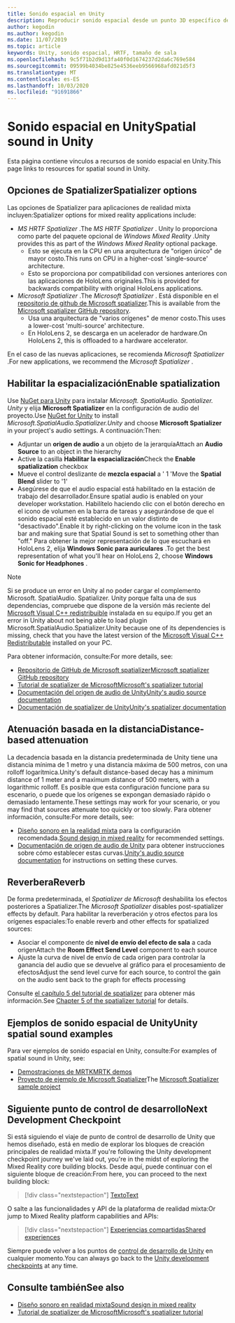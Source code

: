 ```yaml
---
title: Sonido espacial en Unity
description: Reproducir sonido espacial desde un punto 3D específico dentro de la escena de Unity.
author: kegodin
ms.author: kegodin
ms.date: 11/07/2019
ms.topic: article
keywords: Unity, sonido espacial, HRTF, tamaño de sala
ms.openlocfilehash: 9c5f71b2d9d13fa40f0d1674237d2da6c769e584
ms.sourcegitcommit: 09599b4034be825e4536eeb9566968afd021d5f3
ms.translationtype: MT
ms.contentlocale: es-ES
ms.lasthandoff: 10/03/2020
ms.locfileid: "91691866"
---
```

# <a name="spatial-sound-in-unity"></a><span data-ttu-id="0208d-104">Sonido espacial en Unity</span><span class="sxs-lookup"><span data-stu-id="0208d-104">Spatial sound in Unity</span></span>

<span data-ttu-id="0208d-105">Esta página contiene vínculos a recursos de sonido espacial en Unity.</span><span class="sxs-lookup"><span data-stu-id="0208d-105">This page links to resources for spatial sound in Unity.</span></span>

## <a name="spatializer-options"></a><span data-ttu-id="0208d-106">Opciones de Spatializer</span><span class="sxs-lookup"><span data-stu-id="0208d-106">Spatializer options</span></span>
<span data-ttu-id="0208d-107">Las opciones de Spatializer para aplicaciones de realidad mixta incluyen:</span><span class="sxs-lookup"><span data-stu-id="0208d-107">Spatializer options for mixed reality applications include:</span></span>
* <span data-ttu-id="0208d-108">*MS HRTF Spatializer* .</span><span class="sxs-lookup"><span data-stu-id="0208d-108">The *MS HRTF Spatializer* .</span></span> <span data-ttu-id="0208d-109">Unity lo proporciona como parte del paquete opcional de *Windows Mixed Reality* .</span><span class="sxs-lookup"><span data-stu-id="0208d-109">Unity provides this as part of the *Windows Mixed Reality* optional package.</span></span>
  * <span data-ttu-id="0208d-110">Esto se ejecuta en la CPU en una arquitectura de "origen único" de mayor costo.</span><span class="sxs-lookup"><span data-stu-id="0208d-110">This runs on CPU in a higher-cost 'single-source' architecture.</span></span>
  * <span data-ttu-id="0208d-111">Esto se proporciona por compatibilidad con versiones anteriores con las aplicaciones de HoloLens originales.</span><span class="sxs-lookup"><span data-stu-id="0208d-111">This is provided for backwards compatibility with original HoloLens applications.</span></span>
* <span data-ttu-id="0208d-112">*Microsoft Spatializer* .</span><span class="sxs-lookup"><span data-stu-id="0208d-112">The *Microsoft Spatializer* .</span></span> <span data-ttu-id="0208d-113">Está disponible en el [repositorio de github de Microsoft spatializer](https://github.com/microsoft/spatialaudio-unity).</span><span class="sxs-lookup"><span data-stu-id="0208d-113">This is available from the [Microsoft spatializer GitHub repository](https://github.com/microsoft/spatialaudio-unity).</span></span>
  * <span data-ttu-id="0208d-114">Usa una arquitectura de "varios orígenes" de menor costo.</span><span class="sxs-lookup"><span data-stu-id="0208d-114">This uses a lower-cost 'multi-source' architecture.</span></span>
  * <span data-ttu-id="0208d-115">En HoloLens 2, se descarga en un acelerador de hardware.</span><span class="sxs-lookup"><span data-stu-id="0208d-115">On HoloLens 2, this is offloaded to a hardware accelerator.</span></span>

<span data-ttu-id="0208d-116">En el caso de las nuevas aplicaciones, se recomienda *Microsoft Spatializer* .</span><span class="sxs-lookup"><span data-stu-id="0208d-116">For new applications, we recommend the *Microsoft Spatializer* .</span></span>

## <a name="enable-spatialization"></a><span data-ttu-id="0208d-117">Habilitar la espacialización</span><span class="sxs-lookup"><span data-stu-id="0208d-117">Enable spatialization</span></span>

<span data-ttu-id="0208d-118">Use [NuGet para Unity](https://github.com/GlitchEnzo/NuGetForUnity/releases/latest) para instalar _Microsoft. SpatialAudio. Spatializer. Unity_ y elija **Microsoft Spatializer** en la configuración de audio del proyecto.</span><span class="sxs-lookup"><span data-stu-id="0208d-118">Use [NuGet for Unity](https://github.com/GlitchEnzo/NuGetForUnity/releases/latest) to install _Microsoft.SpatialAudio.Spatializer.Unity_ and choose **Microsoft Spatializer** in your project's audio settings.</span></span> <span data-ttu-id="0208d-119">A continuación:</span><span class="sxs-lookup"><span data-stu-id="0208d-119">Then:</span></span>
* <span data-ttu-id="0208d-120">Adjuntar un **origen de audio** a un objeto de la jerarquía</span><span class="sxs-lookup"><span data-stu-id="0208d-120">Attach an **Audio Source** to an object in the hierarchy</span></span>
* <span data-ttu-id="0208d-121">Active la casilla **Habilitar la espacialización**</span><span class="sxs-lookup"><span data-stu-id="0208d-121">Check the **Enable spatialization** checkbox</span></span>
* <span data-ttu-id="0208d-122">Mueve el control deslizante de **mezcla espacial** a ' 1 '</span><span class="sxs-lookup"><span data-stu-id="0208d-122">Move the **Spatial Blend** slider to '1'</span></span>
* <span data-ttu-id="0208d-123">Asegúrese de que el audio espacial está habilitado en la estación de trabajo del desarrollador.</span><span class="sxs-lookup"><span data-stu-id="0208d-123">Ensure spatial audio is enabled on your developer workstation.</span></span> <span data-ttu-id="0208d-124">Habilítelo haciendo clic con el botón derecho en el icono de volumen en la barra de tareas y asegurándose de que el sonido espacial esté establecido en un valor distinto de "desactivado".</span><span class="sxs-lookup"><span data-stu-id="0208d-124">Enable it by right-clicking on the volume icon in the task bar and making sure that Spatial Sound is set to something other than "off."</span></span> <span data-ttu-id="0208d-125">Para obtener la mejor representación de lo que escuchará en HoloLens 2, elija **Windows Sonic para auriculares** .</span><span class="sxs-lookup"><span data-stu-id="0208d-125">To get the best representation of what you'll hear on HoloLens 2, choose **Windows Sonic for Headphones** .</span></span>

>[!NOTE]
><span data-ttu-id="0208d-126">Si se produce un error en Unity al no poder cargar el complemento Microsoft. SpatialAudio. Spatializer. Unity porque falta una de sus dependencias, compruebe que dispone de la versión más reciente del [Microsoft Visual C++ redistribuible](https://support.microsoft.com/en-us/help/2977003/the-latest-supported-visual-c-downloads) instalada en su equipo.</span><span class="sxs-lookup"><span data-stu-id="0208d-126">If you get an error in Unity about not being able to load plugin Microsoft.SpatialAudio.Spatializer.Unity because one of its dependencies is missing, check that you have the latest version of the [Microsoft Visual C++ Redistributable](https://support.microsoft.com/en-us/help/2977003/the-latest-supported-visual-c-downloads) installed on your PC.</span></span>

<span data-ttu-id="0208d-127">Para obtener información, consulte:</span><span class="sxs-lookup"><span data-stu-id="0208d-127">For more details, see:</span></span>
* [<span data-ttu-id="0208d-128">Repositorio de GitHub de Microsoft spatializer</span><span class="sxs-lookup"><span data-stu-id="0208d-128">Microsoft spatializer GitHub repository</span></span>](https://github.com/microsoft/spatialaudio-unity)
* [<span data-ttu-id="0208d-129">Tutorial de spatializer de Microsoft</span><span class="sxs-lookup"><span data-stu-id="0208d-129">Microsoft's spatializer tutorial</span></span>](tutorials/unity-spatial-audio-ch1.md)
* [<span data-ttu-id="0208d-130">Documentación del origen de audio de Unity</span><span class="sxs-lookup"><span data-stu-id="0208d-130">Unity's audio source documentation</span></span>](https://docs.unity3d.com/2019.3/Documentation/Manual/class-AudioSource.html)
* [<span data-ttu-id="0208d-131">Documentación de spatializer de Unity</span><span class="sxs-lookup"><span data-stu-id="0208d-131">Unity's spatializer documentation</span></span>](https://docs.unity3d.com/Manual/VRAudioSpatializer.html)

## <a name="distance-based-attenuation"></a><span data-ttu-id="0208d-132">Atenuación basada en la distancia</span><span class="sxs-lookup"><span data-stu-id="0208d-132">Distance-based attenuation</span></span>
<span data-ttu-id="0208d-133">La decadencia basada en la distancia predeterminada de Unity tiene una distancia mínima de 1 metro y una distancia máxima de 500 metros, con una rolloff logarítmica.</span><span class="sxs-lookup"><span data-stu-id="0208d-133">Unity's default distance-based decay has a minimum distance of 1 meter and a maximum distance of 500 meters, with a logarithmic rolloff.</span></span> <span data-ttu-id="0208d-134">Es posible que esta configuración funcione para su escenario, o puede que los orígenes se expongan demasiado rápido o demasiado lentamente.</span><span class="sxs-lookup"><span data-stu-id="0208d-134">These settings may work for your scenario, or you may find that sources attenuate too quickly or too slowly.</span></span> <span data-ttu-id="0208d-135">Para obtener información, consulte:</span><span class="sxs-lookup"><span data-stu-id="0208d-135">For more details, see:</span></span>
* <span data-ttu-id="0208d-136">[Diseño sonoro en la realidad mixta](../../design/spatial-sound-design.md) para la configuración recomendada.</span><span class="sxs-lookup"><span data-stu-id="0208d-136">[Sound design in mixed reality](../../design/spatial-sound-design.md) for recommended settings.</span></span>
* <span data-ttu-id="0208d-137">[Documentación de origen de audio de Unity](https://docs.unity3d.com/2019.3/Documentation/Manual/class-AudioSource.html) para obtener instrucciones sobre cómo establecer estas curvas.</span><span class="sxs-lookup"><span data-stu-id="0208d-137">[Unity's audio source documentation](https://docs.unity3d.com/2019.3/Documentation/Manual/class-AudioSource.html) for instructions on setting these curves.</span></span>

## <a name="reverb"></a><span data-ttu-id="0208d-138">Reverbera</span><span class="sxs-lookup"><span data-stu-id="0208d-138">Reverb</span></span>
<span data-ttu-id="0208d-139">De forma predeterminada, el _Spatializer de Microsoft_ deshabilita los efectos posteriores a Spatializer.</span><span class="sxs-lookup"><span data-stu-id="0208d-139">The _Microsoft Spatializer_ disables post-spatializer effects by default.</span></span> <span data-ttu-id="0208d-140">Para habilitar la reverberación y otros efectos para los orígenes espaciales:</span><span class="sxs-lookup"><span data-stu-id="0208d-140">To enable reverb and other effects for spatialized sources:</span></span>
* <span data-ttu-id="0208d-141">Asociar el componente de **nivel de envío del efecto de sala** a cada origen</span><span class="sxs-lookup"><span data-stu-id="0208d-141">Attach the **Room Effect Send Level** component to each source</span></span>
* <span data-ttu-id="0208d-142">Ajuste la curva de nivel de envío de cada origen para controlar la ganancia del audio que se devuelve al gráfico para el procesamiento de efectos</span><span class="sxs-lookup"><span data-stu-id="0208d-142">Adjust the send level curve for each source, to control the gain on the audio sent back to the graph for effects processing</span></span>

<span data-ttu-id="0208d-143">Consulte [el capítulo 5 del tutorial de spatializer](tutorials/unity-spatial-audio-ch5.md) para obtener más información.</span><span class="sxs-lookup"><span data-stu-id="0208d-143">See [Chapter 5 of the spatializer tutorial](tutorials/unity-spatial-audio-ch5.md) for details.</span></span>

## <a name="unity-spatial-sound-examples"></a><span data-ttu-id="0208d-144">Ejemplos de sonido espacial de Unity</span><span class="sxs-lookup"><span data-stu-id="0208d-144">Unity spatial sound examples</span></span>
<span data-ttu-id="0208d-145">Para ver ejemplos de sonido espacial en Unity, consulte:</span><span class="sxs-lookup"><span data-stu-id="0208d-145">For examples of spatial sound in Unity, see:</span></span>
* [<span data-ttu-id="0208d-146">Demostraciones de MRTK</span><span class="sxs-lookup"><span data-stu-id="0208d-146">MRTK demos</span></span>](https://github.com/microsoft/MixedRealityToolkit-Unity/tree/mrtk_release/Assets/MixedRealityToolkit.Examples/Demos/Audio)
* <span data-ttu-id="0208d-147">[Proyecto de ejemplo de Microsoft Spatializer](https://github.com/microsoft/spatialaudio-unity/tree/master/Samples/MicrosoftSpatializerSample)</span><span class="sxs-lookup"><span data-stu-id="0208d-147">The [Microsoft Spatializer sample project](https://github.com/microsoft/spatialaudio-unity/tree/master/Samples/MicrosoftSpatializerSample)</span></span>

## <a name="next-development-checkpoint"></a><span data-ttu-id="0208d-148">Siguiente punto de control de desarrollo</span><span class="sxs-lookup"><span data-stu-id="0208d-148">Next Development Checkpoint</span></span>

<span data-ttu-id="0208d-149">Si está siguiendo el viaje de punto de control de desarrollo de Unity que hemos diseñado, está en medio de explorar los bloques de creación principales de realidad mixta.</span><span class="sxs-lookup"><span data-stu-id="0208d-149">If you're following the Unity development checkpoint journey we've laid out, you're in the midst of exploring the Mixed Reality core building blocks.</span></span> <span data-ttu-id="0208d-150">Desde aquí, puede continuar con el siguiente bloque de creación:</span><span class="sxs-lookup"><span data-stu-id="0208d-150">From here, you can proceed to the next building block:</span></span>

> [!div class="nextstepaction"]
> [<span data-ttu-id="0208d-151">Texto</span><span class="sxs-lookup"><span data-stu-id="0208d-151">Text</span></span>](text-in-unity.md)

<span data-ttu-id="0208d-152">O salte a las funcionalidades y API de la plataforma de realidad mixta:</span><span class="sxs-lookup"><span data-stu-id="0208d-152">Or jump to Mixed Reality platform capabilities and APIs:</span></span>

> [!div class="nextstepaction"]
> [<span data-ttu-id="0208d-153">Experiencias compartidas</span><span class="sxs-lookup"><span data-stu-id="0208d-153">Shared experiences</span></span>](shared-experiences-in-unity.md)

<span data-ttu-id="0208d-154">Siempre puede volver a los puntos de [control de desarrollo de Unity](unity-development-overview.md#2-core-building-blocks) en cualquier momento.</span><span class="sxs-lookup"><span data-stu-id="0208d-154">You can always go back to the [Unity development checkpoints](unity-development-overview.md#2-core-building-blocks) at any time.</span></span>

## <a name="see-also"></a><span data-ttu-id="0208d-155">Consulte también</span><span class="sxs-lookup"><span data-stu-id="0208d-155">See also</span></span>
* [<span data-ttu-id="0208d-156">Diseño sonoro en realidad mixta</span><span class="sxs-lookup"><span data-stu-id="0208d-156">Sound design in mixed reality</span></span>](../../design/spatial-sound-design.md)
* [<span data-ttu-id="0208d-157">Tutorial de spatializer de Microsoft</span><span class="sxs-lookup"><span data-stu-id="0208d-157">Microsoft's spatializer tutorial</span></span>](tutorials/unity-spatial-audio-ch1.md)
